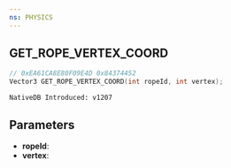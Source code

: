 ```yaml
---
ns: PHYSICS
---
```

## GET_ROPE_VERTEX_COORD

```c
// 0xEA61CA8E80F09E4D 0x84374452
Vector3 GET_ROPE_VERTEX_COORD(int ropeId, int vertex);
```

```
NativeDB Introduced: v1207
```

## Parameters
* **ropeId**:
* **vertex**:

